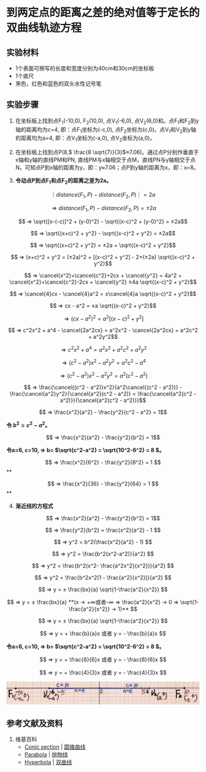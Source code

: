 # 到两定点的距离之差的绝对值等于定长的双曲线轨迹方程

## 实验材料

- 1个表面可擦写的长度和宽度分别为40cm和30cm的坐标板
- 1个直尺
- 黑色，红色和蓝色的双头水性记号笔

## 实验步骤

1. 在坐标板上找到点F<sub>1</sub>(-10,0), F<sub>2</sub>(10,0), 点V<sub>1</sub>(-6,0), 点V<sub>2</sub>(6,0)和。点F<sub>1</sub>和F<sub>2</sub>到y轴的距离均为c=4, 即：点F<sub>1</sub>坐标为(-c,0), 点F<sub>2</sub>坐标为(c,0)。点V<sub>1</sub>和V<sub>2</sub>到y轴的距离均为a=4, 即：点V<sub>1</sub>坐标为(-a,0), 点V<sub>2</sub>坐标为(a,0)。

2. 在坐标板上找到点P(8,$ \frac{8 \sqrt{7}}{3}$≈7.06)。通过点P分别作垂直于x轴和y轴的直线PM和PN, 直线PM与x轴相交于点M，直线PN与y轴相交于点N。可知点P到x轴的距离为y，即：y≈7.06；点P到y轴的距离为x，即：x=8。

3. **令动点P到点F<sub>1</sub>和点F<sub>2</sub>的距离之差为2a。**

$$ ｜distance(F_1,P) - distance(F_2,P)｜ = 2a $$

$$ ⇒ distance(F_1,P) - distance(F_2,P) = ±2a $$

$$ ⇒ \sqrt{[x-(-c)]^2 + (y-0)^2} - \sqrt{(x-c)^2 + (y-0)^2} = ±2a$$

$$ ⇒ \sqrt{(x+c)^2 + y^2} - \sqrt{(x-c)^2 + y^2} = ±2a$$

$$ ⇒ \sqrt{(x+c)^2 + y^2} = ±2a + \sqrt{(x-c)^2 + y^2}$$

$$ ⇒ (x+c)^2 + y^2 = (±2a)^2 + [(x-c)^2 + y^2] - 2×(±2a) \sqrt{(x-c)^2 + y^2}$$

$$ ⇒ \cancel{x^2}+\cancel{c^2}+2cx + \cancel{y^2} = 4a^2 + \cancel{x^2}+\cancel{c^2}-2cx + \cancel{y^2} ±4a \sqrt{(x-c)^2 + y^2}$$

$$ ⇒ \cancel{4}cx - \cancel{4}a^2 = ±\cancel{4}a \sqrt{(x-c)^2 + y^2}$$

$$ ⇒ cx - a^2 = ±a \sqrt{(x-c)^2 + y^2}$$

$$ ⇒ (cx - a^2)^2 = a^2[(x-c)^2 + y^2]$$

$$ ⇒ c^2x^2 + a^4 - \cancel{2a^2cx} = a^2x^2 - \cancel{2a^2cx} + a^2c^2 + a^2y^2$$

$$ ⇒ c^2x^2 + a^4 = a^2x^2 + a^2c^2 + a^2y^2$$

$$ ⇒ (c^2 - a^2)x^2 - a^2y^2 = a^2c^2 - a^4 $$

$$ ⇒ (c^2 - a^2)x^2 - a^2y^2 = a^2(c^2 - a^2) $$

$$ ⇒ \frac{\cancel{(c^2 - a^2)}x^2}{a^2\cancel{(c^2 - a^2)}} - \frac{\cancel{a^2}y^2}{\cancel{a^2}(c^2 - a^2)} = \frac{\cancel{a^2(c^2 - a^2)}}{\cancel{a^2(c^2 - a^2)}}$$

$$ ⇒ \frac{x^2}{a^2} - \frac{y^2}{c^2 - a^2} = 1$$

**令 $b^2=c^2-a^2$。**

$$ ⇒ \frac{x^2}{a^2} - \frac{y^2}{b^2} = 1$$

**令a=6, c=10, ⇒ b= $\sqrt{c^2-a^2} = \sqrt{10^2-6^2} = 8 $。**

$$ ⇒ \frac{x^2}{6^2} - \frac{y^2}{8^2} = 1 $$**

$$ ⇒ \frac{x^2}{36} - \frac{y^2}{64} = 1 $$**

4. **渐近线的方程式**

$$ ⇒ \frac{x^2}{a^2} - \frac{y^2}{b^2} = 1$$

$$ ⇒  \frac{y^2}{b^2} = \frac{x^2}{a^2} - 1 $$

$$ ⇒ y^2 = b^2(\frac{x^2}{a^2} - 1) $$

$$ ⇒ y^2 = \frac{b^2(x^2-a^2)}{a^2} $$

$$ ⇒ y^2 = \frac{b^2(x^2- \frac{a^2x^2}{x^2})}{a^2} $$

$$ ⇒ y^2 = \frac{b^2x^2(1 - \frac{a^2}{x^2})}{a^2} $$

$$ ⇒ y = ± \frac{bx}{a} \sqrt{1-\frac{a^2}{x^2}} $$

$$ ⇒ y = ± \frac{bx}{a} **(x → +∞或者-∞ ⇒ \frac{a^2}{x^2} → 0 ⇒ \sqrt{1-\frac{a^2}{x^2}} → 1)** $$

$$ ⇒ y = ± \frac{bx}{a} \sqrt{1-\frac{a^2}{x^2}} $$

$$ ⇒ y = + \frac{b}{a}x 或者 y = - \frac{b}{a}x $$

**令a=6, c=10, ⇒ b= $\sqrt{c^2-a^2} = \sqrt{10^2-6^2} = 8 $。**

$$ ⇒ y = + \frac{8}{6}x 或者 y = - \frac{8}{6}x $$

$$ ⇒ y = + \frac{4}{3}x 或者 y = - \frac{4}{3}x $$

![](/images/函数和极限/在2维坐标纸上感受n个点组成了任意形状的轮廓/到两定点的距离之差的绝对值等于定长的双曲线轨迹方程/1a1.jpg)

## 参考文献及资料

1. 维基百科
	- [Conic section](https://en.wikipedia.org/wiki/Conic_section) | [圆锥曲线](https://zh.wikipedia.org/wiki/%E5%9C%86%E9%94%A5%E6%9B%B2%E7%BA%BF) 
	- [Parabola](https://en.wikipedia.org/wiki/Parabola) | [抛物线](https://zh.wikipedia.org/wiki/%E6%8A%9B%E7%89%A9%E7%BA%BF) 
	- [Hyperbola](https://en.wikipedia.org/wiki/Hyperbola) | [双曲线](https://zh.wikipedia.org/wiki/%E5%8F%8C%E6%9B%B2%E7%BA%BF) 

